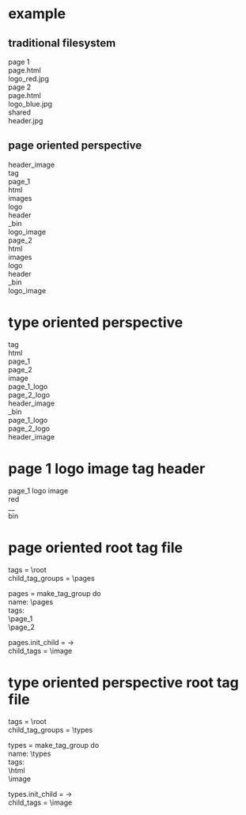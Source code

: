 # example

## traditional filesystem

page 1  
	page.html  
	logo_red.jpg  
page 2  
	page.html  
	logo_blue.jpg  
shared  
	header.jpg  

## page oriented perspective

header_image  
tag  
page_1  
	html  
    images  
		logo  
		header  
		\_bin  
			logo_image  
page_2  
	html  
    images  
        logo  
        header  
        \_bin  
            logo_image  

# type oriented perspective

tag  
html  
    page_1  
    page_2  
image  
    page_1_logo  
    page_2_logo  
    header_image  
    \_bin  
        page_1_logo  
        page_2_logo  
        header_image  

# page 1 logo image tag header  

page_1 logo image  
red  
__  
bin  

# page oriented root tag file  

tags = \root  
child_tag_groups = \pages  

pages = make_tag_group do  
    name: \pages  
    tags:  
        \page_1  
        \page_2  

pages.init_child = ->  
    child_tags = \image  

# type oriented perspective root tag file  

tags = \root  
child_tag_groups = \types  
  
types = make_tag_group do  
    name: \types  
    tags:  
        \html  
        \image  
  
types.init_child = ->  
    child_tags = \image  
